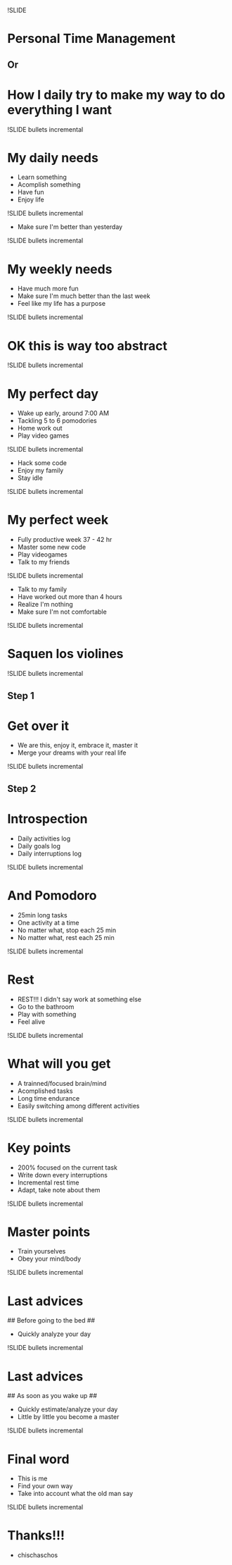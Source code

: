 !SLIDE 
# Personal Time Management #
## Or ##
# How I daily try to make my way to do everything I want #


!SLIDE bullets incremental
# My daily needs #

* Learn something
* Acomplish something
* Have fun
* Enjoy life


!SLIDE bullets incremental

* Make sure I'm better than yesterday


!SLIDE bullets incremental
# My weekly needs #

* Have much more fun
* Make sure I'm much better than the last week
* Feel like my life has a purpose


!SLIDE bullets incremental
# OK this is way too abstract #


!SLIDE bullets incremental
# My perfect day #

* Wake up early, around 7:00 AM
* Tackling 5 to 6 pomodories
* Home work out
* Play video games


!SLIDE bullets incremental

* Hack some code
* Enjoy my family
* Stay idle


!SLIDE bullets incremental
# My perfect week #

* Fully productive week 37 - 42 hr
* Master some new code
* Play videogames
* Talk to my friends


!SLIDE bullets incremental

* Talk to my family
* Have worked out more than 4 hours
* Realize I'm nothing
* Make sure I'm not comfortable


!SLIDE bullets incremental
# Saquen los violines #

!SLIDE bullets incremental
## Step 1 ##
# Get over it #
* We are this, enjoy it, embrace it, master it
* Merge your dreams with your real life


!SLIDE bullets incremental
## Step 2 ##
# Introspection #

* Daily activities log
* Daily goals log
* Daily interruptions log


!SLIDE bullets incremental
# And Pomodoro #

* 25min long tasks
* One activity at a time
* No matter what, stop each 25 min
* No matter what, rest each 25 min


!SLIDE bullets incremental
# Rest #

* REST!!! I didn't say work at something else
* Go to the bathroom
* Play with something
* Feel alive


!SLIDE bullets incremental
# What will you get #

* A trainned/focused brain/mind
* Acomplished tasks
* Long time endurance
* Easily switching among different activities


!SLIDE bullets incremental
# Key points #

* 200% focused on the current task
* Write down every interruptions
* Incremental rest time
* Adapt, take note about them


!SLIDE bullets incremental
# Master points #

* Train yourselves
* Obey your mind/body


!SLIDE bullets incremental
# Last advices #
## Before going to the bed ##

* Quickly analyze your day


!SLIDE bullets incremental
# Last advices #
## As soon as you wake up ##

* Quickly estimate/analyze your day
* Little by little you become a master


!SLIDE bullets incremental
# Final word #

* This is me
* Find your own way
* Take into account what the old man say


!SLIDE bullets incremental
# Thanks!!! #

* chischaschos
